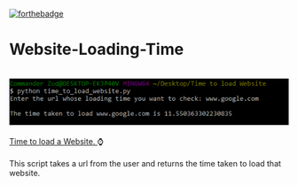 [![forthebadge](https://forthebadge.com/images/featured/featured-built-with-love.svg)](https://forthebadge.com)
# Website-Loading-Time
<img> <img src="https://github.com/theaniketraj/Website-Loading-Time/blob/main/sample.png">
<br>
<br>
<u> Time to load a Website. </u> ⌚
<br>
<br>
This script takes a url from the user and returns the time taken to load that website.
<br>
<br>
